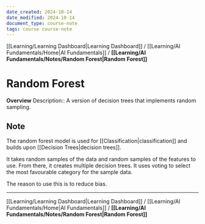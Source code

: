 ```yaml
---
date_created: 2024-10-14
date_modified: 2024-10-14
document_type: course-note
tags: course course-note
---
```

[[Learning/Learning Dashboard|Learning Dashboard]] / [[Learning/AI Fundamentals/Home|AI Fundamentals]] / **[[Learning/AI Fundamentals/Notes/Random Forest|Random Forest]]**
# Random Forest
**Overview**
Description:: A version of decision trees that implements random sampling.

## Note

The random forest model is used for [[Classification|classification]] and builds upon [[Decision Trees|decision trees]].

It takes random samples of the data and random samples of the features to use. From there, it creates multiple decision trees. It uses voting to select the most favourable category for the sample data.

The reason to use this is to reduce bias.

---
[[Learning/Learning Dashboard|Learning Dashboard]] / [[Learning/AI Fundamentals/Home|AI Fundamentals]] / **[[Learning/AI Fundamentals/Notes/Random Forest|Random Forest]]**